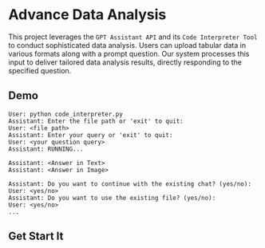 # Advance Data Analysis

This project leverages the `GPT Assistant API` and its `Code Interpreter Tool` to conduct sophisticated data analysis. Users can upload tabular data in various formats along with a prompt question. Our system processes this input to deliver tailored data analysis results, directly responding to the specified question.

## Demo

```
User: python code_interpreter.py
Assistant: Enter the file path or 'exit' to quit:
User: <file path>
Assistant: Enter your query or 'exit' to quit:
User: <your question query>
Assistant: RUNNING...

Assistant: <Answer in Text>
Assistant: <Answer in Image>

Assistant: Do you want to continue with the existing chat? (yes/no):
User: <yes/no>
Assistant: Do you want to use the existing file? (yes/no):
User: <yes/no>
...
```

## Get Start It
